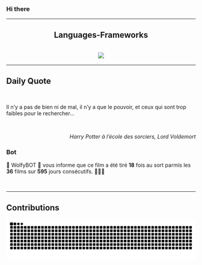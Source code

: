 ### Hi there
<hr/>
<p>
</p>
<h2 align="center">
 Languages-Frameworks
</h2>
<br/>
<div align="center">
 <a href="https://skillicons.dev">
  <img src="https://skillicons.dev/icons?i=react,nextjs,aws,docker,mongodb,python,express,django,html,css,tailwind,javascript,ts,nodejs,github"/>
 </a>
</div>
<hr/>
<div>
 <h2>
  Daily Quote
 </h2>
 <br/>
 <div>
  <p id="quote">
   Il n’y a pas de bien ni de mal, il n’y a que le pouvoir, et ceux qui sont trop faibles pour le rechercher…
  </p>
 </div>
 <br/>
 <div align="right">
  <p id="movie" style="text-align: right; font-style: italic;">
   Harry Potter à l’école des sorciers, Lord Voldemort
  </p>
 </div>
 <div>
  <h3>
   Bot
  </h3>
  <p id="bot">
   🤖 WolfyBOT 🤖 vous informe que ce film a été tiré <b>18</b> fois au sort parmis les <b>36</b> films sur <b>595</b> jours consécutifs. 🎲🎲🎲
  </p>
 </div>
 <br/>
</div>
<hr/>
<div>
 <h2>
  Contributions
 </h2>
 <img alt="snake gif" src="https://github.com/Loupthevenin/Loupthevenin/blob/output/github-contribution-grid-snake-dark.svg"/>
</div>
